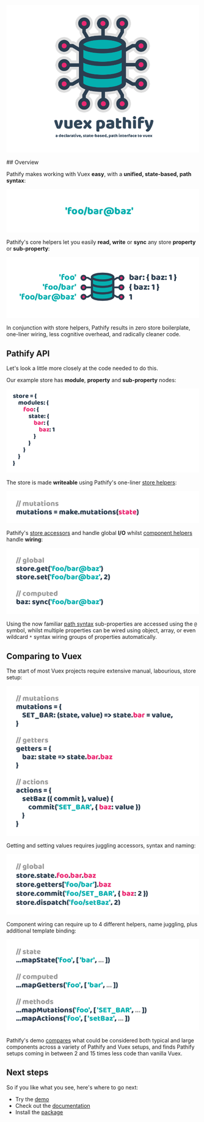 ![splash](docs/assets/img/logos/splash.png)


## Overview

Pathify makes working with Vuex **easy**, with a **unified, state-based, path syntax**:

![pathify-path](docs/assets/img/readme/pathify-path.png)

Pathify's core helpers let you easily **read, write** or **sync** any store **property** or **sub-property**:

![pathify-diagram](docs/assets/img/readme/pathify-diagram.png)

In conjunction with store helpers, Pathify results in zero store boilerplate, one-liner wiring, less cognitive overhead, and radically cleaner code.


## Pathify API

Let's look a little more closely at the code needed to do this.

Our example store has **module**, **property** and **sub-property** nodes:

![vuex-store](docs/assets/img/readme/vuex-store.png)

The store is made **writeable** using Pathify's one-liner [store helpers]:

![pathify-mutations](docs/assets/img/readme/pathify-mutations.png)

Pathify's [store accessors] and handle global **I/O** whilst [component helpers] handle **wiring**:

![pathify-code](docs/assets/img/readme/pathify-code.png)

Using the now familiar [path syntax] sub-properties are accessed using the `@` symbol, whilst multiple properties can be wired using object, array, or even wildcard `*` syntax wiring groups of properties automatically.


## Comparing to Vuex

The start of most Vuex projects require extensive manual, labourious, store setup:

![vuex-mutations](docs/assets/img/readme/vuex-mutations.png)
 
Getting and setting values requires juggling accessors, syntax and naming:

![vuex-code](docs/assets/img/readme/vuex-code.png)

Component wiring can require up to 4 different helpers, name juggling, plus additional template binding:

![vuex-helpers](docs/assets/img/readme/vuex-helpers.png)

Pathify's demo [compares](https://codesandbox.io/s/github/davestewart/vuex-pathify/tree/master/demo?initialpath=code) what could be considered both typical and large components across a variety of Pathify and Vuex setups, and finds Pathify setups coming in between 2 and 15 times less code than vanilla Vuex.


## Next steps

So if you like what you see, here's where to go next:

- Try the [demo](https://codesandbox.io/s/github/davestewart/vuex-pathify/tree/master/demo)
- Check out the [documentation](https://davestewart.github.io/vuex-pathify/)
- Install the [package](https://www.npmjs.com/package/vuex-pathify)


[path syntax]: https://davestewart.github.io/vuex-pathify/#/api/paths
[component helpers]: https://davestewart.github.io/vuex-pathify/#/api/component
[store helpers]: https://davestewart.github.io/vuex-pathify/#/api/store
[store accessors]: https://davestewart.github.io/vuex-pathify/#/api/accessors


